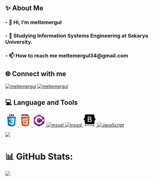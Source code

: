 ## ✨ About Me
<h3>- 👋 Hi, I’m meltemergul</h3>
<h3>- 👀 Studying Information Systems Engineering at Sakarya University.</h3>
<h3>- 📫 How to reach me meltemergul34@gmail.com</h3>

## 🌐 Connect with me
<p align="left">
<a href="https://twitter.com/meltooom" target="blank"><img align="center" src="https://raw.githubusercontent.com/rahuldkjain/github-profile-readme-generator/master/src/images/icons/Social/twitter.svg" alt="meltemergul" height="30" width="40" /></a>
<a href="https://www.linkedin.com/in/meltem-ergül/" target="blank"><img align="center" src="https://raw.githubusercontent.com/rahuldkjain/github-profile-readme-generator/master/src/images/icons/Social/linked-in-alt.svg" alt="meltemergul" height="30" width="40" /></a>
</p>

## 💻 Language and Tools
<p align="left">
    <a href="https://www.w3schools.com/css/" target="_blank" rel="noreferrer"> <img src="https://raw.githubusercontent.com/devicons/devicon/master/icons/css3/css3-original-wordmark.svg" alt="css3" width="40" height="40"/> </a>
  <a href="https://www.w3.org/html/" target="_blank" rel="noreferrer"> <img src="https://raw.githubusercontent.com/devicons/devicon/master/icons/html5/html5-original-wordmark.svg" alt="html5" width="40" height="40"/> </a>
  <a href="https://www.w3schools.com/cs/" target="_blank" rel="noreferrer"> <img src="https://raw.githubusercontent.com/devicons/devicon/master/icons/csharp/csharp-original.svg" alt="csharp" width="40" height="40"/> </a>
    <a href="https://www.microsoft.com/en-us/sql-server" target="_blank" rel="noreferrer"> <img src="https://www.svgrepo.com/show/303229/microsoft-sql-server-logo.svg" alt="mssql" width="40" height="40"/> </a> 
 <a href="https://reactjs.org/" target="_blank" rel="noreferrer"> <img src="https://cdn.jsdelivr.net/gh/devicons/devicon/icons/react/react-original.svg" alt="mssql" width="40" height="40"/> </a>
  <a href="https://getbootstrap.com" target="_blank" rel="noreferrer"> <img src="https://raw.githubusercontent.com/devicons/devicon/master/icons/bootstrap/bootstrap-plain-wordmark.svg" alt="bootstrap" width="40" height="40"/> </a>
    <a href="https://developer.mozilla.org/en-US/docs/Web/JavaScript" target="_blank" rel="noreferrer">
      <img  alt="JavaScript" src="https://cdn.jsdelivr.net/gh/devicons/devicon/icons/javascript/javascript-plain.svg" width="40" height="40"/>
  </a>
</p>

[![](https://visitcount.itsvg.in/api?id=meltemergul&label=Profile%20Views&color=1&icon=2&pretty=false)](https://visitcount.itsvg.in)


# 📊 GitHub Stats:
![](https://github-readme-stats.vercel.app/api/top-langs/?username=meltemergul&theme=dark&hide_border=false&include_all_commits=false&count_private=false&layout=compact)
<!-- Proudly created with GPRM ( https://gprm.itsvg.in ) -->

